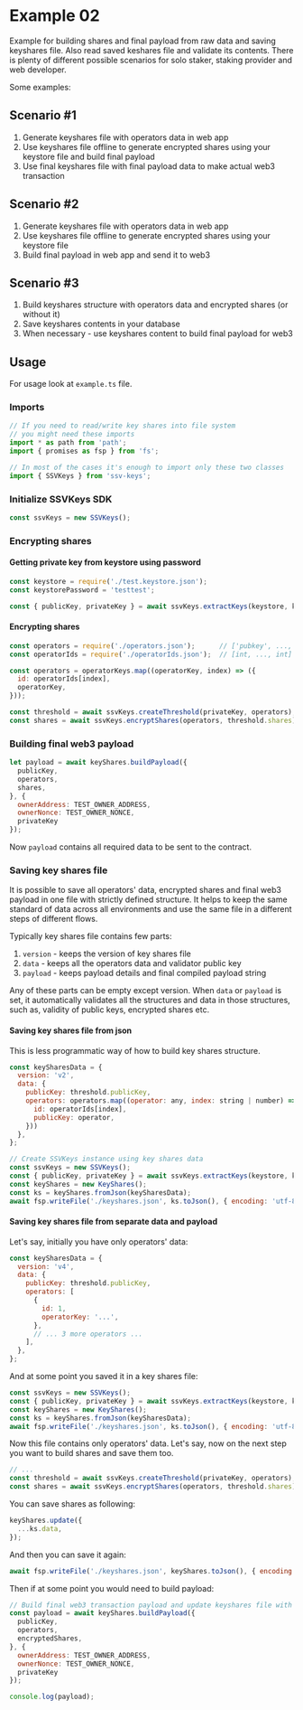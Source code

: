 # Example 02

Example for building shares and final payload from raw data and saving keyshares file.
Also read saved keshares file and validate its contents.
There is plenty of different possible scenarios for solo staker, staking provider and web developer.

Some examples:

## Scenario #1
1. Generate keyshares file with operators data in web app
2. Use keyshares file offline to generate encrypted shares using your keystore file and build final payload
3. Use final keyshares file with final payload data to make actual web3 transaction

## Scenario #2
1. Generate keyshares file with operators data in web app
2. Use keyshares file offline to generate encrypted shares using your keystore file
3. Build final payload in web app and send it to web3

## Scenario #3
1. Build keyshares structure with operators data and encrypted shares (or without it)
2. Save keyshares contents in your database
3. When necessary - use keyshares content to build final payload for web3

## Usage

For usage look at `example.ts` file.

### Imports

```javascript
// If you need to read/write key shares into file system
// you might need these imports
import * as path from 'path';
import { promises as fsp } from 'fs';

// In most of the cases it's enough to import only these two classes
import { SSVKeys } from 'ssv-keys';
```

### Initialize SSVKeys SDK

```javascript
const ssvKeys = new SSVKeys();
```

### Encrypting shares

#### Getting private key from keystore using password

```javascript
const keystore = require('./test.keystore.json');
const keystorePassword = 'testtest';

const { publicKey, privateKey } = await ssvKeys.extractKeys(keystore, keystorePassword);
```

#### Encrypting shares

```javascript
const operators = require('./operators.json');      // ['pubkey', ..., 'pubkey']
const operatorIds = require('./operatorIds.json');  // [int, ..., int]

const operators = operatorKeys.map((operatorKey, index) => ({
  id: operatorIds[index],
  operatorKey,
}));

const threshold = await ssvKeys.createThreshold(privateKey, operators);
const shares = await ssvKeys.encryptShares(operators, threshold.shares);
```

### Building final web3 payload

```javascript
let payload = await keyShares.buildPayload({
  publicKey,
  operators,
  shares,
}, {
  ownerAddress: TEST_OWNER_ADDRESS,
  ownerNonce: TEST_OWNER_NONCE,
  privateKey
});
```

Now `payload` contains all required data to be sent to the contract.

### Saving key shares file

It is possible to save all operators' data, encrypted shares and final web3 payload
in one file with strictly defined structure.
It helps to keep the same standard of data across all environments and use the same file
in a different steps of different flows.

Typically key shares file contains few parts:
1. `version` - keeps the version of key shares file
2. `data` - keeps all the operators data and validator public key
3. `payload` - keeps payload details and final compiled payload string

Any of these parts can be empty except version.
When `data` or `payload` is set, it automatically validates all the structures
and data in those structures, such as, validity of public keys, encrypted shares etc.

#### Saving key shares file from json

This is less programmatic way of how to build key shares structure.

```javascript
const keySharesData = {
  version: 'v2',
  data: {
    publicKey: threshold.publicKey,
    operators: operators.map((operator: any, index: string | number) => ({
      id: operatorIds[index],
      publicKey: operator,
    }))
  },
};

// Create SSVKeys instance using key shares data
const ssvKeys = new SSVKeys();
const { publicKey, privateKey } = await ssvKeys.extractKeys(keystore, keystorePassword);
const keyShares = new KeyShares();
const ks = keyShares.fromJson(keySharesData);
await fsp.writeFile('./keyshares.json', ks.toJson(), { encoding: 'utf-8' });
```

#### Saving key shares file from separate data and payload

Let's say, initially you have only operators' data:

```javascript
const keySharesData = {
  version: 'v4',
  data: {
    publicKey: threshold.publicKey,
    operators: [
      {
        id: 1,
        operatorKey: '...',
      },
      // ... 3 more operators ...
    ],
  },
};
```

And at some point you saved it in a key shares file:

```javascript
const ssvKeys = new SSVKeys();
const { publicKey, privateKey } = await ssvKeys.extractKeys(keystore, keystorePassword);
const keyShares = new KeyShares();
const ks = keyShares.fromJson(keySharesData);
await fsp.writeFile('./keyshares.json', ks.toJson(), { encoding: 'utf-8' });
```

Now this file contains only operators' data.
Let's say, now on the next step you want to build shares and save them too.


```javascript
// ...
const threshold = await ssvKeys.createThreshold(privateKey, operators);
const shares = await ssvKeys.encryptShares(operators, threshold.shares);
```

You can save shares as following:

```javascript
keyShares.update({
  ...ks.data,
});
```

And then you can save it again:

```javascript
await fsp.writeFile('./keyshares.json', keyShares.toJson(), { encoding: 'utf-8' });
```

Then if at some point you would need to build payload:

```javascript
// Build final web3 transaction payload and update keyshares file with payload data
const payload = await keyShares.buildPayload({
  publicKey,
  operators,
  encryptedShares,
}, {
  ownerAddress: TEST_OWNER_ADDRESS,
  ownerNonce: TEST_OWNER_NONCE,
  privateKey
});

console.log(payload);
```
